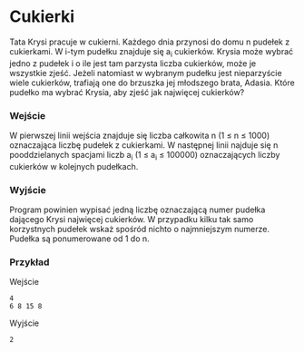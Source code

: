 # Cukierki
Tata Krysi pracuje w cukierni. Każdego dnia przynosi do domu n pudełek z cukierkami. W i-tym pudełku znajduje się a<sub>i</sub> cukierków. Krysia może wybrać jedno z pudełek i o ile jest tam parzysta liczba cukierków, może je wszystkie zjeść. Jeżeli natomiast w wybranym pudełku jest nieparzyście wiele cukierków, trafiają one do brzuszka jej młodszego brata, Adasia. Które pudełko ma wybrać Krysia, aby zjeść jak najwięcej cukierków?
### Wejście
W pierwszej linii wejścia znajduje się liczba całkowita n (1 ≤ n ≤ 1000) oznaczająca liczbę pudełek z cukierkami. W następnej linii najduje się n pooddzielanych spacjami liczb a<sub>i</sub> (1 ≤ a<sub>i</sub> ≤ 100000) oznaczających liczby cukierków w kolejnych pudełkach.
### Wyjście
Program powinien wypisać jedną liczbę oznaczającą numer pudełka dającego Krysi najwięcej cukierków. W przypadku kilku tak samo korzystnych pudełek wskaż spośród nichto o najmniejszym numerze. Pudełka są ponumerowane od 1 do n.
### Przykład
Wejście
```
4
6 8 15 8
```
Wyjście
```
2
```
